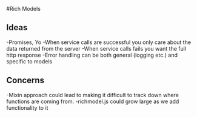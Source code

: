 #Rich Models

## Ideas
-Promises, Yo
-When service calls are successful you only care about the data returned from the server
-When service calls fails you want the full http response
-Error handling can be both general (logging etc.) and specific to models

## Concerns
-Mixin approach could lead to making it difficult to track down where functions are coming from.
-richmodel.js could grow large as we add functionality to it


